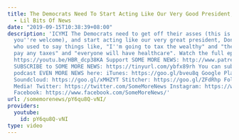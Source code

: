 ```yaml
---
title: The Democrats Need To Start Acting Like Our Very Good President, Donald Trump
  - Lil Bits Of News
date: "2019-09-15T10:38:39+08:00"
description: 'ICYMI The Democrats need to get off their asses (this is a donkey pun,
  you''re welcome), and start acting like our very great president, Donald Trump,
  who used to say things like, "I''m going to tax the wealthy" and "the poor won''t
  pay any taxes" and "everyone will have healthcare". Watch the full episode here:
  https://youtu.be/HBR_dcp38KA Support SOME MORE NEWS: http://www.patreon.com/SomeMoreNews
  SUBSCRIBE to SOME MORE NEWS: https://tinyurl.com/ybfx89rh You can subscribe to our
  podcast EVEN MORE NEWS here: iTunes: https://goo.gl/bveu8q Google Play: https://goo.gl/zpnhN9
  Soundcloud: https://goo.gl/xMHZYT Stitcher: https://goo.gl/ZFdRhp Follow us on social
  Media! Twitter: https://twitter.com/SomeMoreNews Instagram: https://www.instagram.com/SomeMoreNews/
  Facebook: https://www.facebook.com/SomeMoreNews/'
url: /somemorenews/pY6qu8Q-vNI/
providers:
  youtube:
    id: pY6qu8Q-vNI
type: video
---
```

